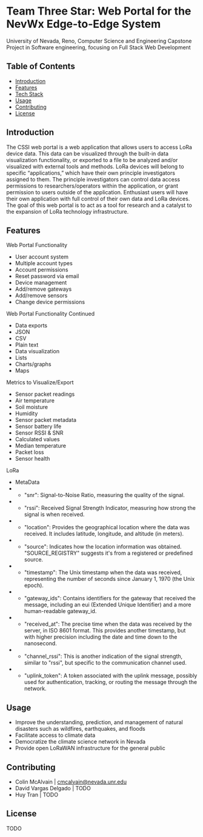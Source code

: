 # Team Three Star: Web Portal for the NevWx Edge-to-Edge System
University of Nevada, Reno, Computer Science and Engineering Capstone Project in Software engineering, focusing on Full Stack Web Development

## Table of Contents

- [Introduction](#introduction)
- [Features](#features)
- [Tech Stack](#getting-started)
- [Usage](#usage)
- [Contributing](#contributing)
- [License](#license)

## Introduction

The CSSI web portal is a web application that allows users to access LoRa device
data. This data can be visualized through the built-in data visualization functionality, or
exported to a file to be analyzed and/or visualized with external tools and methods.
LoRa devices will belong to specific “applications,” which have their own principle
investigators assigned to them. The principle investigators can control data access
permissions to researchers/operators within the application, or grant permission to
users outside of the application. Enthusiast users will have their own application with
full control of their own data and LoRa devices. The goal of this web portal is to act as
a tool for research and a catalyst to the expansion of LoRa technology infrastructure.

## Features

Web Portal Functionality
- User account system
- Multiple account types
- Account permissions
- Reset password via email
- Device management
- Add/remove gateways
- Add/remove sensors
- Change device permissions

Web Portal Functionality Continued
- Data exports
- JSON
- CSV
- Plain text
- Data visualization
- Lists
- Charts/graphs
- Maps

Metrics to Visualize/Export
- Sensor packet readings
- Air temperature
- Soil moisture
- Humidity
- Sensor packet metadata
- Sensor battery life
- Sensor RSSI & SNR
- Calculated values
- Median temperature
- Packet loss
- Sensor health

LoRa 
- MetaData
- - "snr": Signal-to-Noise Ratio, measuring the quality of the signal. 
- - "rssi": Received Signal Strength Indicator, measuring how strong the signal is when received. 
- - "location": Provides the geographical location where the data was received. It includes latitude, longitude, and altitude (in meters). 
- - "source": Indicates how the location information was obtained. "SOURCE_REGISTRY" suggests it's from a registered or predefined source.
- - "timestamp": The Unix timestamp when the data was received, representing the number of seconds since January 1, 1970 (the Unix epoch). 
- - "gateway_ids": Contains identifiers for the gateway that received the message, including an eui (Extended Unique Identifier) and a more human-readable gateway_id.
- - "received_at": The precise time when the data was received by the server, in ISO 8601 format. This provides another timestamp, but with higher precision including the date and time down to the nanosecond.
- - "channel_rssi": This is another indication of the signal strength, similar to "rssi", but specific to the communication channel used. 
- - "uplink_token": A token associated with the uplink message, possibly used for authentication, tracking, or routing the message through the network.

## Usage

- Improve the understanding, prediction, and management of natural disasters such as wildfires, earthquakes, and floods
- Facilitate access to climate data
- Democratize the climate science network in Nevada
- Provide open LoRaWAN infrastructure for the general public

## Contributing

- Colin McAlvain | cmcalvain@nevada.unr.edu
- David Vargas Delgado | TODO
- Huy Tran | TODO

## License

TODO